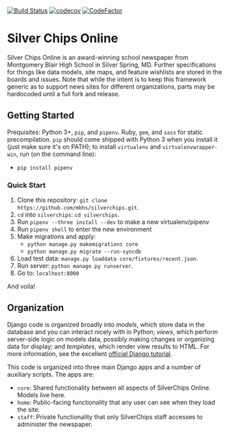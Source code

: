 [![Build Status](https://travis-ci.org/mbhs/silverchips.svg?branch=master)](https://travis-ci.org/mbhs/silverchips)
[![codecov](https://codecov.io/gh/mbhs/silverchips/branch/master/graph/badge.svg)](https://codecov.io/gh/mbhs/silverchips)
[![CodeFactor](https://www.codefactor.io/repository/github/mbhs/silverchips/badge)](https://www.codefactor.io/repository/github/mbhs/silverchips)
# Silver Chips Online

Silver Chips Online is an award-winning school newspaper from Montgomery Blair
High School in Silver Spring, MD. Further specifications for things like data models,
site maps, and feature wishlists are stored in the boards and issues. Note that
while the intent is to keep this framework generic as to support news sites for
different organizations, parts may be hardocoded until a full fork and release.

## Getting Started
Prequisites: Python 3+, `pip`, and `pipenv`. Ruby, `gem`, and `sass` for static precompilation.
`pip` should come shipped with Python 3 when you install it (just make sure it's on PATH); to install `virtualenv` and `virtualenvwrapper-win`, run (on the command line):
  - `pip install pipenv`
### Quick Start
1. Clone this repository: `git clone https://github.com/mbhs/silverchips.git`.
2. `cd` into `silverchips`: `cd silverchips`.
3. Run `pipenv --three install --dev` to make a new virtualenv/pipenv
4. Run `pipenv shell` to enter the new environment
5. Make migrations and apply:
   - `python manage.py makemigrations core`
   - `python manage.py migrate --run-syncdb`
6. Load test data: `manage.py loaddata core/fixtures/recent.json`.
7. Run server: `python manage.py runserver`.
8. Go to: `localhost:8000`

And voila!

## Organization
Django code is organized broadly into *models*, which store data in the database and you can interact nicely with in
Python; *views*, which perform server-side logic on models data, possibly making changes or organizing data for display;
and *templates*, which render view results to HTML. For more information, see the excellent
[official Django tutorial](https://www.djangoproject.com/start/).

This code is organized into three main Django apps and a number of auxiliary scripts. The apps are:

* `core`: Shared functionality between all aspects of SilverChips Online. Models live here.
* `home`: Public-facing functionality that any user can see when they load the site.
* `staff`: Private functionality that only SilverChips staff accesses to administer the newspaper.
